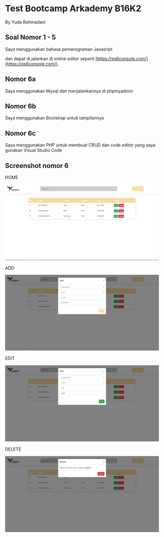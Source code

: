 # Test Bootcamp Arkademy B16K2
By Yuda Rohmadani

## Soal Nomor 1 - 5

Saya menggunakan bahasa pemerograman Javasript

dan dapat di jalankan di online editor seperti [https://es6console.com/](https://es6console.com/).

## Nomor 6a

Saya menggunakan Mysql dan menjalankannya di phpmyadmin

## Nomor 6b

Saya menggunakan Bootstrap untuk tampilannya


## Nomor 6c

Saya menggunakan PHP untuk membuat CRUD dan code editor yang saya gunakan Visual Studio Code

## Screenshot nomor 6

HOME

![GitHub Logo](/no6b/Home.png)

ADD

![GitHub Logo](/no6b/Add.png)

EDIT

![GitHub Logo](/no6b/Edit.png)

DELETE

![GitHub Logo](/no6b/Delete.png)